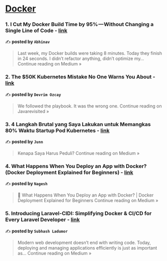 
<h1><a href=https://medium.com/tag/docker/recommended target="_blank" rel="noopener noreferrer">Docker</a></h1>
<h3>1. I Cut My Docker Build Time by 95% — Without Changing a Single Line of Code - <a href="https://codingplainenglish.medium.com/i-cut-my-docker-build-time-by-95-without-changing-a-single-line-of-code-e4a18c734a70?source=rss------docker-5" target="_blank" rel="noopener noreferrer">link</a></h3>

✍️ **posted by `Abhinav`**

<blockquote>Last week, my Docker builds were taking 8 minutes. Today they finish in 24 seconds. I didn’t refactor anything, didn’t optimize my…
Continue reading on Medium »</blockquote>

<h3>2. The $50K Kubernetes Mistake No One Warns You About - <a href="https://medium.com/javarevisited/the-50-000-mistake-we-made-with-kubernetes-f28f80383085?source=rss------docker-5" target="_blank" rel="noopener noreferrer">link</a></h3>

✍️ **posted by `Devrim Ozcay`**

<blockquote>We followed the playbook. It was the wrong one.
Continue reading on Javarevisited »</blockquote>

<h3>3. 4 Langkah Brutal yang Saya Lakukan untuk Memangkas 80% Waktu Startup Pod Kubernetes - <a href="https://medium.com/@junn666/4-langkah-brutal-yang-saya-lakukan-untuk-memangkas-80-waktu-startup-pod-kubernetes-dd0094671893?source=rss------docker-5" target="_blank" rel="noopener noreferrer">link</a></h3>

✍️ **posted by `Junn`**

<blockquote>Kenapa Saya Harus Peduli?
Continue reading on Medium »</blockquote>

<h3>4. What Happens When You Deploy an App with Docker? (Docker Deployment Explained for Beginners) - <a href="https://medium.com/@tejanag737/what-happens-when-you-deploy-an-app-with-docker-docker-deployment-explained-for-beginners-6d46dee821c7?source=rss------docker-5" target="_blank" rel="noopener noreferrer">link</a></h3>

✍️ **posted by `Nagesh`**

<blockquote>🐳 What Happens When You Deploy an App with Docker? | Docker Deployment Explained for Beginners
Continue reading on Medium »</blockquote>

<h3>5.  Introducing Laravel-CIDI: Simplifying Docker & CI/CD for Every Laravel Developer - <a href="https://medium.com/@subhashladumor/introducing-laravel-cidi-simplifying-docker-ci-cd-for-every-laravel-developer-c6e43cca67b9?source=rss------docker-5" target="_blank" rel="noopener noreferrer">link</a></h3>

✍️ **posted by `Subhash Ladumor`**

<blockquote>Modern web development doesn’t end with writing code. Today, deploying and managing applications efficiently is just as important as…
Continue reading on Medium »</blockquote>

